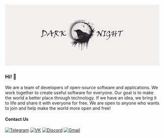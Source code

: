 ![obl](https://raw.githubusercontent.com/darkmoonight/.github/main/profile/images/obl.png)

### Hi! 👋

We are a team of developers of open-source software and applications. We work together to create useful software for everyone. Our goal is to make the world a better place through technology. If we have an idea, we bring it to life and share it with everyone for free. We are open to anyone who wants to join and help make the world more open and free!

#### Contact Us
[![Telegram](https://img.shields.io/badge/Telegram-2CA5E0?style=for-the-badge&logo=telegram&logoColor=white)](https://t.me/+bXvLJdzO2pZiZGVi)
[![VK](https://img.shields.io/badge/vk-blue?style=for-the-badge&logo=vk&logoColor=white)](https://vk.com/darkmoonight)
[![Discord](https://img.shields.io/badge/Discord-%237289DA.svg?style=for-the-badge&logo=discord&logoColor=white)](https://discord.gg/JMMa9aHh8f)
[![Gmail](https://img.shields.io/badge/Gmail-D14836?style=for-the-badge&logo=gmail&logoColor=white)](mailto:darkmoonight2022@gmail.com)
